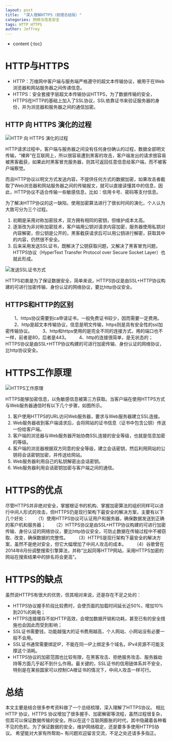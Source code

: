 ```yaml
---
layout: post
title:  "深入理解HTTPS（梳理总结版）"
categories: 网络与信息安全
tags: HTTP HTTPS
author: Jeffrey
---
```


* content
{:toc}
# HTTP与HTTPS

 - HTTP：万维网中客户端与服务端严格遵守的超文本传输协议，被用于在Web浏览器和网站服务器之间传递信息。
 - HTTPS：安全套接字层超文本传输协议HTTPS，为了数据传输的安全，HTTPS在HTTP的基础上加入了SSL协议，SSL依靠证书来验证服务器的身份，并为浏览器和服务器之间的通信加密。

## HTTP 向 HTTPS 演化的过程

![HTTP 向 HTTPS 演化的过程](https://img-blog.csdnimg.cn/20181031143108687.jpg)

HTTP请求过程中，客户端与服务器之间没有任何身份确认的过程，数据全部明文传输，“裸奔”在互联网上，所以很容易遭到黑客的攻击，客户端发出的请求很容易被黑客截获，如果此时黑客冒充服务器，则其可返回任意信息给客户端，而不被客户端察觉。

而且HTTP协议以明文方式发送内容，不提供任何方式的数据加密，如果攻击者截取了Web浏览器和网站服务器之间的传输报文，就可以直接读懂其中的信息，因此，HTTP协议不适合传输一些敏感信息，比如：信用卡号、密码等支付信息。

为了解决HTTP协议的这一缺陷，使用加密算法进行了很长时间的演化，个人认为大致可分为三个过程。

 1. 初期是采用对称加密技术，双方拥有相同的密钥，但维护成本太高。
 2. 逐渐改为非对称加密技术，客户端用公钥对请求内容加密，服务器使用私钥对内容解密，但公钥是公开的，黑客截获请求后可以用公钥进行解密，获取其中的内容，仍然很不安全。
 3. 后来采用发送SSL证书，既解决了公钥获取问题，又解决了黑客冒充问题，HTTPS协议（HyperText Transfer Protocol over Secure Socket Layer）也就此形成。

![发送SSL证书方式](https://img-blog.csdnimg.cn/20181031144610984.jpg?x-oss-process=image/watermark,type_ZmFuZ3poZW5naGVpdGk,shadow_10,text_aHR0cHM6Ly9ibG9nLmNzZG4ubmV0L0plZmZyZXkyMDE3MDgxMg==,size_16,color_FFFFFF,t_70)

HTTPS初衷是为了保证数据安全，简单来说，HTTPS协议是由SSL+HTTP协议构建的可进行加密传输、身份认证的网络协议，要比http协议安全。

## HTTPS和HTTP的区别

　　1、https协议需要到ca申请证书，一般免费证书较少，因而需要一定费用。
　　2、http是超文本传输协议，信息是明文传输，https则是具有安全性的ssl加密传输协议。
　　3、http和https使用的是完全不同的连接方式，用的端口也不一样，前者是80，后者是443。
　　4、http的连接很简单，是无状态的；HTTPS协议是由SSL+HTTP协议构建的可进行加密传输、身份认证的网络协议，比http协议安全。

# HTTPS工作原理

![HTTPS工作原理](https://img-blog.csdnimg.cn/20181031140620452.jpg)

HTTPS能够加密信息，以免敏感信息被第三方获取。当客户端在使用HTTPS方式与Web服务器通信时有以下几个步骤，如图所示。
 1. 客户使用HTTPS的URL访问Web服务器，要求与Web服务器建立SSL连接。
 2. Web服务器收到客户端请求后，会将网站的证书信息（证书中包含公钥）传送一份给客户端。
 3. 客户端的浏览器与Web服务器开始协商SSL连接的安全等级，也就是信息加密的等级。
 4. 客户端的浏览器根据双方同意的安全等级，建立会话密钥，然后利用网站的公钥将会话密钥加密，并传送给网站。
 5. Web服务器利用自己的私钥解密出会话密钥。
 6. Web服务器利用会话密钥加密与客户端之间的通信。

# HTTPS的优点
尽管HTTPS并非绝对安全，掌握根证书的机构、掌握加密算法的组织同样可以进行中间人形式的攻击，但HTTPS仍是现行架构下最安全的解决方案，主要有以下几个好处：
　　（1）使用HTTPS协议可认证用户和服务器，确保数据发送到正确的客户机和服务器；
　　（2）HTTPS协议是由SSL+HTTP协议构建的可进行加密传输、身份认证的网络协议，要比http协议安全，可防止数据在传输过程中不被窃取、改变，确保数据的完整性。
　　（3）HTTPS是现行架构下最安全的解决方案，虽然不是绝对安全，但它大幅增加了中间人攻击的成本。
　　（4）谷歌曾在2014年8月份调整搜索引擎算法，并称“比起同等HTTP网站，采用HTTPS加密的网站在搜索结果中的排名将会更高”。

# HTTPS的缺点
虽然说HTTPS有很大的优势，但其相对来说，还是存在不足之处的：
 - HTTPS协议握手阶段比较费时，会使页面的加载时间延长近50%，增加10%到20%的耗电；
 - HTTPS连接缓存不如HTTP高效，会增加数据开销和功耗，甚至已有的安全措施也会因此而受到影响；
 - SSL证书需要钱，功能越强大的证书费用越高，个人网站、小网站没有必要一般不会用。
 - SSL证书通常需要绑定IP，不能在同一IP上绑定多个域名，IPv4资源不可能支撑这个消耗。
 - HTTPS协议的加密范围也比较有限，在黑客攻击、拒绝服务攻击、服务器劫持等方面几乎起不到什么作用。最关键的，SSL证书的信用链体系并不安全，特别是在某些国家可以控制CA根证书的情况下，中间人攻击一样可行。


# 总结
本文主要是结合很多参考资料做了一个总结梳理，深入理解了HTTPS协议。
相比 HTTP 协议，HTTPS 协议增加了很多握手、加密解密等流程，虽然过程很复杂，但其可以保证数据传输的安全。所以在这个互联网膨胀的时代，其中隐藏着各种看不见的危机，为了保证数据的安全，维护网络稳定，还是要多多使用HTTPS协议。
希望能对大家有所帮助~ 有问题欢迎留言交流，不足之处还请多多指正。
